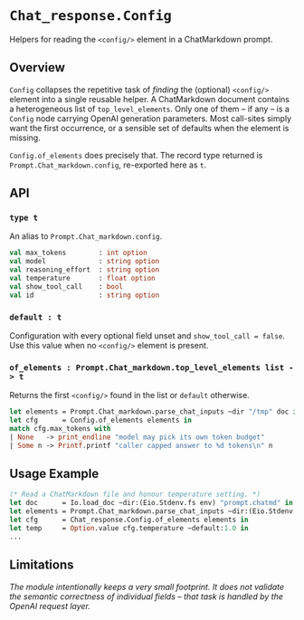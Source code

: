 # `Chat_response.Config`

Helpers for reading the `<config/>` element in a ChatMarkdown prompt.

## Overview

`Config` collapses the repetitive task of *finding* the (optional) `<config/>`
element into a single reusable helper.  A ChatMarkdown document contains a
heterogeneous list of `top_level_elements`.  Only one of them – if any – is a
`Config` node carrying OpenAI generation parameters.  Most call-sites simply
want the first occurrence, or a sensible set of defaults when the element is
missing.

`Config.of_elements` does precisely that.  The record type returned is
`Prompt.Chat_markdown.config`, re-exported here as `t`.

## API

### `type t`

An alias to `Prompt.Chat_markdown.config`.

````ocaml
val max_tokens        : int option
val model             : string option
val reasoning_effort  : string option
val temperature       : float option
val show_tool_call    : bool
val id                : string option
````

### `default : t`

Configuration with every optional field unset and `show_tool_call = false`.
Use this value when no `<config/>` element is present.

### `of_elements : Prompt.Chat_markdown.top_level_elements list -> t`

Returns the first `<config/>` found in the list or `default` otherwise.

```ocaml
let elements = Prompt.Chat_markdown.parse_chat_inputs ~dir "/tmp" doc in
let cfg      = Config.of_elements elements in
match cfg.max_tokens with
| None   -> print_endline "model may pick its own token budget"
| Some n -> Printf.printf "caller capped answer to %d tokens\n" n
```

## Usage Example

```ocaml
(* Read a ChatMarkdown file and honour temperature setting. *)
let doc      = Io.load_doc ~dir:(Eio.Stdenv.fs env) "prompt.chatmd" in
let elements = Prompt.Chat_markdown.parse_chat_inputs ~dir:(Eio.Stdenv.fs env) doc in
let cfg      = Chat_response.Config.of_elements elements in
let temp     = Option.value cfg.temperature ~default:1.0 in
...
```

## Limitations

*The module intentionally keeps a very small footprint.  It does not validate
the semantic correctness of individual fields – that task is handled by the
OpenAI request layer.*

